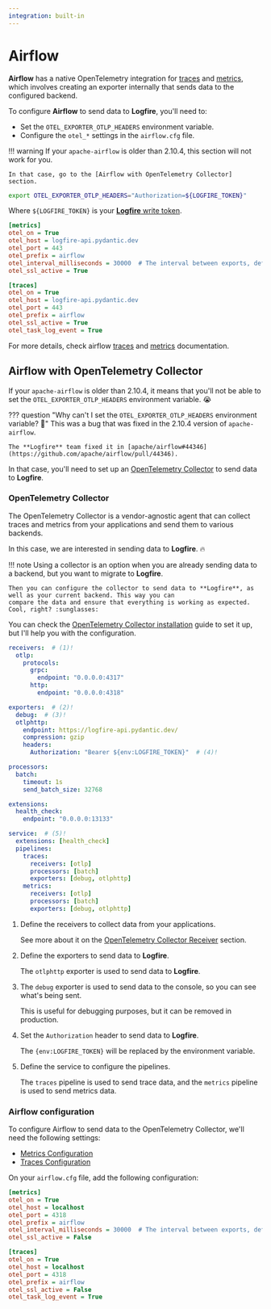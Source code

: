 ```yaml
---
integration: built-in
---
```


# Airflow

**Airflow** has a native OpenTelemetry integration for [traces] and [metrics], which involves creating
an exporter internally that sends data to the configured backend.

To configure **Airflow** to send data to **Logfire**, you'll need to:

- Set the `OTEL_EXPORTER_OTLP_HEADERS` environment variable.
- Configure the `otel_*` settings in the `airflow.cfg` file.

!!! warning
    If your `apache-airflow` is older than 2.10.4, this section will not work for you.

    In that case, go to the [Airflow with OpenTelemetry Collector] section.

```bash
export OTEL_EXPORTER_OTLP_HEADERS="Authorization=${LOGFIRE_TOKEN}"
```

Where `${LOGFIRE_TOKEN}` is your [**Logfire** write token][write-token].


```ini title="airflow.cfg"
[metrics]
otel_on = True
otel_host = logfire-api.pydantic.dev
otel_port = 443
otel_prefix = airflow
otel_interval_milliseconds = 30000  # The interval between exports, defaults to 60000
otel_ssl_active = True

[traces]
otel_on = True
otel_host = logfire-api.pydantic.dev
otel_port = 443
otel_prefix = airflow
otel_ssl_active = True
otel_task_log_event = True
```

For more details, check airflow [traces] and [metrics] documentation.

## Airflow with OpenTelemetry Collector

If your `apache-airflow` is older than 2.10.4, it means that you'll not be able to set the `OTEL_EXPORTER_OTLP_HEADERS`
environment variable. :sob:

??? question "Why can't I set the `OTEL_EXPORTER_OTLP_HEADERS` environment variable? :thinking:"
    This was a bug that was fixed in the 2.10.4 version of `apache-airflow`.

    The **Logfire** team fixed it in [apache/airflow#44346](https://github.com/apache/airflow/pull/44346).

In that case, you'll need to set up an [OpenTelemetry Collector] to send data to **Logfire**.

### OpenTelemetry Collector

The OpenTelemetry Collector is a vendor-agnostic agent that can collect traces and metrics from your applications and
send them to various backends.

In this case, we are interested in sending data to **Logfire**. :fire:

!!! note
    Using a collector is an option when you are already sending data to a backend, but you want to migrate to **Logfire**.

    Then you can configure the collector to send data to **Logfire**, as well as your current backend. This way you can
    compare the data and ensure that everything is working as expected. Cool, right? :sunglasses:

You can check the [OpenTelemetry Collector installation] guide to set it up, but I'll help you with the configuration.

```yaml title="otel-collector-config.yaml"
receivers:  # (1)!
  otlp:
    protocols:
      grpc:
        endpoint: "0.0.0.0:4317"
      http:
        endpoint: "0.0.0.0:4318"

exporters:  # (2)!
  debug:  # (3)!
  otlphttp:
    endpoint: https://logfire-api.pydantic.dev/
    compression: gzip
    headers:
      Authorization: "Bearer ${env:LOGFIRE_TOKEN}"  # (4)!

processors:
  batch:
    timeout: 1s
    send_batch_size: 32768

extensions:
  health_check:
    endpoint: "0.0.0.0:13133"

service:  # (5)!
  extensions: [health_check]
  pipelines:
    traces:
      receivers: [otlp]
      processors: [batch]
      exporters: [debug, otlphttp]
    metrics:
      receivers: [otlp]
      processors: [batch]
      exporters: [debug, otlphttp]
```

1. Define the receivers to collect data from your applications.

    See more about it on the [OpenTelemetry Collector Receiver] section.

2. Define the exporters to send data to **Logfire**.

    The `otlphttp` exporter is used to send data to **Logfire**.

3. The `debug` exporter is used to send data to the console, so you can see what's being sent.

    This is useful for debugging purposes, but it can be removed in production.

4. Set the `Authorization` header to send data to **Logfire**.

    The `{env:LOGFIRE_TOKEN}` will be replaced by the environment variable.

5. Define the service to configure the pipelines.

    The `traces` pipeline is used to send trace data, and the `metrics` pipeline is used to send metrics data.

### Airflow configuration

To configure Airflow to send data to the OpenTelemetry Collector, we'll need the following settings:

- [Metrics Configuration][metrics]
- [Traces Configuration][traces]

On your `airflow.cfg` file, add the following configuration:

```ini title="airflow.cfg"
[metrics]
otel_on = True
otel_host = localhost
otel_port = 4318
otel_prefix = airflow
otel_interval_milliseconds = 30000  # The interval between exports, defaults to 60000
otel_ssl_active = False

[traces]
otel_on = True
otel_host = localhost
otel_port = 4318
otel_prefix = airflow
otel_ssl_active = False
otel_task_log_event = True
```

[traces]: https://airflow.apache.org/docs/apache-airflow/stable/administration-and-deployment/logging-monitoring/traces.html
[metrics]: https://airflow.apache.org/docs/apache-airflow/stable/administration-and-deployment/logging-monitoring/metrics.html#setup-opentelemetry
[OpenTelemetry Collector]: https://opentelemetry.io/docs/collector/
[OpenTelemetry Collector installation]: https://opentelemetry.io/docs/collector/installation/
[OpenTelemetry Collector Receiver]: https://opentelemetry.io/docs/collector/configuration/#receivers
[write-token]: ../../how-to-guides/create-write-tokens.md

